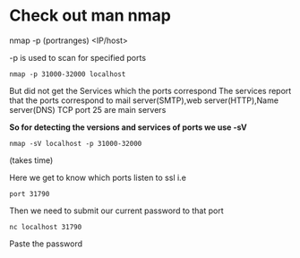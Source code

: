 # Check out man nmap

nmap -p (portranges) <IP/host>

-p is used to scan for specified ports

```
nmap -p 31000-32000 localhost
```
But did not get the Services which the ports correspond
The services report that the ports correspond to mail server(SMTP),web server(HTTP),Name server(DNS)
TCP port 25 are main servers

**So for detecting the versions and services of ports we use -sV** 

``` 
nmap -sV localhost -p 31000-32000
```
(takes time)
 
Here we get to know which ports listen to ssl i.e
```
port 31790
```
Then we need to submit our current password to that port 
```
nc localhost 31790
```
Paste the password 
